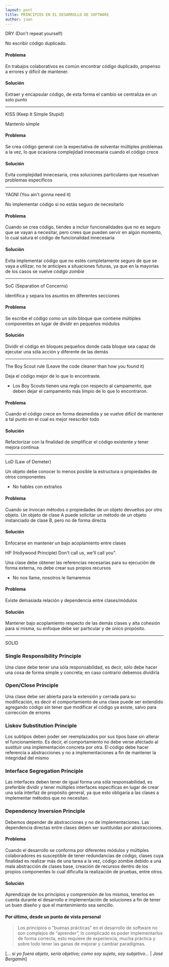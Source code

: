 ```yaml
---
layout: post
title: PRINCIPIOS EN EL DESARROLLO DE SOFTWARE
author: juan
---
```


DRY (Don't repeat yourself)

No escribir código duplicado. 

#### Problema

En trabajos colaborativos es común encontrar código duplicado, propenso a errores y difícil de mantener. 

#### Solución

Extraer y encapsular código, de esta forma el cambio se centraliza en un solo punto
<!--more-->
* * *


KISS (Keep It Simple Stupid)

Mantenlo simple

#### Problema

Se crea código general con la expectativa de solventar múltiples problemas a la vez, lo que ocasiona complejidad innecesaria cuando el código crece 

#### Solución

Evita complejidad innecesaria, crea soluciones particulares que resuelvan problemas específicos

* * *


YAGNI (You ain't gonna need it)

No implementar código si no estás seguro de necesitarlo

#### Problema

Cuando se crea código, tiendes a incluir funcionalidades que no es seguro que se vayan a necesitar, pero crees que pueden servir en algún momento, lo cual satura el código de funcionalidad innecesaria

#### Solución

Evita implementar código que no estés completamente seguro de que se vaya a utilizar, no te anticipes a situaciones futuras, ya que en la mayorías de los casos se vuelve *código zombie*

* * *


SoC (Separation of Concerns)

Identifica y separa los asuntos en diferentes secciones

#### Problema

Se escribe el código como un sólo bloque que contiene múltiples componentes en lugar de dividir en pequeños módulos 

#### Solución

Dividir el código en bloques pequeños donde cada bloque sea capaz de ejecutar una sóla acción y diferente de las demás

* * *


The Boy Scout rule (Leave the code cleaner than how you found it)

Deja el código mejor de lo que lo encontraste. 

* Los Boy Scouts tienen una regla con respecto al campamento, que deben dejar el campamento más limpio de lo que lo encontraron.

#### Problema

Cuando el código crece en forma desmedida y se vuelve difícil de mantener a tal punto en el cual es mejor reescribir todo

#### Solución

Refactorizar con la finalidad de simplificar el código existente y tener mejora continua

* * *


LoD (Law of Demeter)

Un objeto debe conocer lo menos posible la estructura o propiedades de otros componentes

* No hables con extraños

#### Problema

Cuando se invocan métodos o propiedades de un objeto devueltos por otro objeto. Un objeto de clase A puede solicitar un método de un objeto instanciado de clase B, pero no de forma directa 

#### Solución

Enfocarse en mantener un bajo acoplamiento entre clases 

HP (Hollywood Principle)  Don't call us, we'll call you".

Una clase debe obtener las referencias necesarias para su ejecución de forma externa, no debe crear sus propios recursos

* No nos llame, nosotros le llamaremos

#### Problema

Existe demasiada relación y dependencia entre clases/módulos

#### Solución

Mantener bajo acoplamiento respecto de las demás clases y alta cohesión para sí misma, su enfoque debe ser particular y de único propósito.

* * *


SOLID

### Single Responsibility Principle

Una clase debe tener una sóla responsabilidad, es decir, sólo debe hacer una cosa de forma simple y concreta; en caso contrario debemos dividirla

### Open/Close Principle

Una clase debe ser abierta para la extensión y cerrada para su modificación, es decir el comportamiento de una clase puede ser extendido agregando código sin tener que modificar el código ya existe, salvo para corrección de errores

### Liskov Substitution Principle

Los subtipos deben poder ser reemplazados por sus tipos base sin alterar el funcionamiento. Es decir, el comportamiento no debe verse afectado al sustituir una implementación concreta por otra. El código debe hacer referencia a abstracciones y no a implementaciones a fin de mantener la integridad del mismo

### Interface Segregation Principle

Las interfaces deben tener de igual forma una sóla responsabilidad, es preferible dividir y tener múltiples interfaces específicas en lugar de crear una sola interfaz de propósito general, ya que esto obligaría a las clases a implementar métodos que no necesitan. 

### Dependency Inversion Principle

Debemos depender de abstracciones y no de implementaciones. Las dependencia directas entre clases deben ser sustituidas por abstracciones.

#### Problema

Cuando el desarrollo se conforma por diferentes módulos y múltiples colaboradores es susceptible de tener redundancias de código, clases cuya finalidad es realizar más de una tarea a la vez, código zombie debido a una mala abstracción de clases base, creación de recursos dentro de los propios componentes lo cual dificulta la realización de pruebas, entre otros.

#### Solución

Aprendizaje de los principios y comprensión de los mismos, tenerlos en cuenta durante el desarrollo e implementación de soluciones a fin de tener un buen diseño y que el mantenimiento sea sencillo.



#### Por último, desde un punto de vista personal 


> Los principios o "buenas prácticas" en el desarrollo de software no son complejos de “aprender”, lo complicado es poder implementarlos de forma correcta, esto requiere de experiencia, mucha práctica y sobre todo tener las ganas de mejorar y cambiar paradigmas.


[... s*i yo fuera objeto, sería objetivo; como soy sujeto, soy subjetivo...* | *José Bergamín*]
